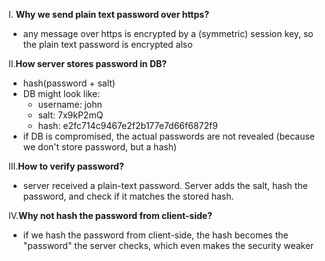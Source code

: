 I. **Why we send plain text password over https?**
- any message over https is encrypted by a (symmetric) session key, so the plain text password is encrypted also

II.**How server stores password in DB?**
- hash(password + salt)
- DB might look like:
  - username: john
  - salt: 7x9kP2mQ
  - hash: e2fc714c9467e2f2b177e7d66f6872f9
- if DB is compromised, the actual passwords are not revealed (because we don't store password, but a hash)

III.**How to verify password?**
- server received a plain-text password. Server adds the salt, hash the password, and check if it matches the stored hash.

IV.**Why not hash the password from client-side?**
- if we hash the password from client-side, the hash becomes the "password" the server checks, which even makes the security weaker
  
